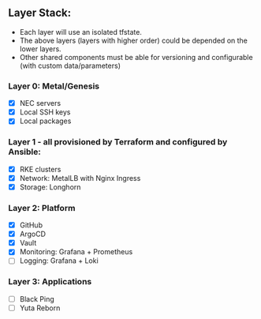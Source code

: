 ## Layer Stack:

- Each layer will use an isolated tfstate.
- The above layers (layers with higher order) could be depended on the lower layers.
- Other shared components must be able for versioning and configurable (with custom data/parameters)

### Layer 0: Metal/Genesis

- [x] NEC servers
- [x] Local SSH keys
- [x] Local packages

### Layer 1 - all provisioned by Terraform and configured by Ansible:

- [x] RKE clusters
- [x] Network: MetalLB with Nginx Ingress
- [x] Storage: Longhorn

### Layer 2: Platform

- [x] GitHub
- [x] ArgoCD
- [x] Vault
- [x] Monitoring: Grafana + Prometheus
- [ ] Logging: Grafana + Loki

### Layer 3: Applications

- [ ] Black Ping
- [ ] Yuta Reborn